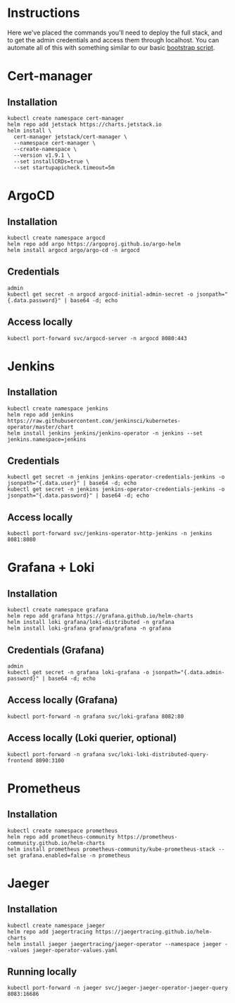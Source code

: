 # Instructions
Here we've placed the commands you'll need to deploy the full stack, and to get the admin credentials and access them through localhost. You can automate all of this with something similar to our basic [bootstrap script](./bootstrap.sh).
# Cert-manager
## Installation
```
kubectl create namespace cert-manager
helm repo add jetstack https://charts.jetstack.io
helm install \
  cert-manager jetstack/cert-manager \
  --namespace cert-manager \
  --create-namespace \
  --version v1.9.1 \
  --set installCRDs=true \
  --set startupapicheck.timeout=5m
```
# ArgoCD
## Installation
```
kubectl create namespace argocd
helm repo add argo https://argoproj.github.io/argo-helm
helm install argocd argo/argo-cd -n argocd
```
## Credentials
```
admin
kubectl get secret -n argocd argocd-initial-admin-secret -o jsonpath="{.data.password}" | base64 -d; echo
```
## Access locally
```
kubectl port-forward svc/argocd-server -n argocd 8080:443
```
# Jenkins
## Installation
```
kubectl create namespace jenkins
helm repo add jenkins https://raw.githubusercontent.com/jenkinsci/kubernetes-operator/master/chart
helm install jenkins jenkins/jenkins-operator -n jenkins --set jenkins.namespace=jenkins
```
## Credentials
```
kubectl get secret -n jenkins jenkins-operator-credentials-jenkins -o jsonpath="{.data.user}" | base64 -d; echo
kubectl get secret -n jenkins jenkins-operator-credentials-jenkins -o jsonpath="{.data.password}" | base64 -d; echo
```
## Access locally
```
kubectl port-forward svc/jenkins-operator-http-jenkins -n jenkins 8081:8080
```
# Grafana + Loki
## Installation
```
kubectl create namespace grafana
helm repo add grafana https://grafana.github.io/helm-charts
helm install loki grafana/loki-distributed -n grafana
helm install loki-grafana grafana/grafana -n grafana
```
## Credentials (Grafana)
```
admin
kubectl get secret -n grafana loki-grafana -o jsonpath="{.data.admin-password}" | base64 -d; echo
```
## Access locally (Grafana)
```
kubectl port-forward -n grafana svc/loki-grafana 8082:80
```
## Access locally (Loki querier, optional)
```
kubectl port-forward -n grafana svc/loki-loki-distributed-query-frontend 8090:3100
```
# Prometheus
## Installation
```
kubectl create namespace prometheus
helm repo add prometheus-community https://prometheus-community.github.io/helm-charts
helm install prometheus prometheus-community/kube-prometheus-stack --set grafana.enabled=false -n prometheus
```
# Jaeger
## Installation
```
kubectl create namespace jaeger
helm repo add jaegertracing https://jaegertracing.github.io/helm-charts
helm install jaeger jaegertracing/jaeger-operator --namespace jaeger --values jaeger-operator-values.yaml
```
## Running locally 
```
kubectl port-forward -n jaeger svc/jaeger-jaeger-operator-jaeger-query 8083:16686
```
